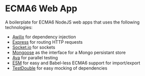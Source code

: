 # ECMA6 Web App

A boilerplate for ECMA6 NodeJS web apps that uses the following technologies:

* [Awilix](https://github.com/jeffijoe/awilix) for dependency injection
* [Express](https://github.com/expressjs/express) for routing HTTP requests
* [Socket.io](https://github.com/socketio/socket.io) for sockets
* [Mongoose](https://github.com/Automattic/mongoose) as the interface for a Mongo persistant store
* [Ava](https://github.com/avajs/ava) for parallel testing
* [ESM](https://github.com/standard-things/esm) for easy and Babel-less ECMA6 support for import/export
* [TestDouble](https://github.com/testdouble/testdouble.js) for easy mocking of dependencies
